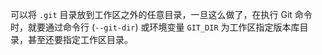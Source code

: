 可以将 `.git` 目录放到工作区之外的任意目录，一旦这么做了，在执行 Git 命令时，就要通过命令行 (`--git-dir`) 或环境变量 `GIT_DIR` 为工作区指定版本库目录，甚至还要指定工作区目录。